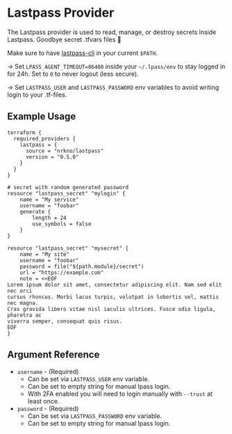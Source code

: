# Lastpass Provider

The Lastpass provider is used to read, manage, or destroy secrets inside Lastpass. Goodbye secret .tfvars files 👋

Make sure to have [lastpass-cli](https://github.com/lastpass/lastpass-cli) in your current `$PATH`. 

-> Set `LPASS_AGENT_TIMEOUT=86400` inside your `~/.lpass/env` to stay logged in for 24h. Set to `0` to never logout (less secure).

-> Set `LASTPASS_USER` and `LASTPASS_PASSWORD` env variables to avoid writing login to your .tf-files.

## Example Usage

```hcl
terraform {
  required_providers {
    lastpass = {
      source = "nrkno/lastpass"
      version = "0.5.0"
    }
  }
}

# secret with random generated password
resource "lastpass_secret" "mylogin" {
    name = "My service"
    username = "foobar"
    generate {
        length = 24
        use_symbols = false
    }
}

resource "lastpass_secret" "mysecret" {
    name = "My site"
    username = "foobar"
    password = file("${path.module}/secret")
    url = "https://example.com"
    note = <<EOF
Lorem ipsum dolor sit amet, consectetur adipiscing elit. Nam sed elit nec orci
cursus rhoncus. Morbi lacus turpis, volutpat in lobortis vel, mattis nec magna.
Cras gravida libero vitae nisl iaculis ultrices. Fusce odio ligula, pharetra ac
viverra semper, consequat quis risus.
EOF
}
```

## Argument Reference

* `username` - (Required) 
  * Can be set via `LASTPASS_USER` env variable.
  * Can be set to empty string for manual lpass login.
  * With 2FA enabled you will need to login manually with `--trust` at least once.
* `password` - (Required)
  * Can be set via `LASTPASS_PASSWORD` env variable.
  * Can be set to empty string for manual lpass login.
